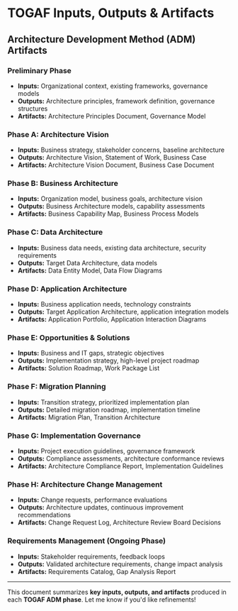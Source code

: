 # TOGAF Inputs, Outputs & Artifacts

## **Architecture Development Method (ADM) Artifacts**

### **Preliminary Phase**

- **Inputs:** Organizational context, existing frameworks, governance models
- **Outputs:** Architecture principles, framework definition, governance structures
- **Artifacts:** Architecture Principles Document, Governance Model

### **Phase A: Architecture Vision**

- **Inputs:** Business strategy, stakeholder concerns, baseline architecture
- **Outputs:** Architecture Vision, Statement of Work, Business Case
- **Artifacts:** Architecture Vision Document, Business Case Document

### **Phase B: Business Architecture**

- **Inputs:** Organization model, business goals, architecture vision
- **Outputs:** Business Architecture models, capability assessments
- **Artifacts:** Business Capability Map, Business Process Models

### **Phase C: Data Architecture**

- **Inputs:** Business data needs, existing data architecture, security requirements
- **Outputs:** Target Data Architecture, data models
- **Artifacts:** Data Entity Model, Data Flow Diagrams

### **Phase D: Application Architecture**

- **Inputs:** Business application needs, technology constraints
- **Outputs:** Target Application Architecture, application integration models
- **Artifacts:** Application Portfolio, Application Interaction Diagrams

### **Phase E: Opportunities & Solutions**

- **Inputs:** Business and IT gaps, strategic objectives
- **Outputs:** Implementation strategy, high-level project roadmap
- **Artifacts:** Solution Roadmap, Work Package List

### **Phase F: Migration Planning**

- **Inputs:** Transition strategy, prioritized implementation plan
- **Outputs:** Detailed migration roadmap, implementation timeline
- **Artifacts:** Migration Plan, Transition Architecture

### **Phase G: Implementation Governance**

- **Inputs:** Project execution guidelines, governance framework
- **Outputs:** Compliance assessments, architecture conformance reviews
- **Artifacts:** Architecture Compliance Report, Implementation Guidelines

### **Phase H: Architecture Change Management**

- **Inputs:** Change requests, performance evaluations
- **Outputs:** Architecture updates, continuous improvement recommendations
- **Artifacts:** Change Request Log, Architecture Review Board Decisions

### **Requirements Management (Ongoing Phase)**

- **Inputs:** Stakeholder requirements, feedback loops
- **Outputs:** Validated architecture requirements, change impact analysis
- **Artifacts:** Requirements Catalog, Gap Analysis Report

---

This document summarizes **key inputs, outputs, and artifacts** produced in each **TOGAF ADM phase**. Let me know if you'd like refinements!
